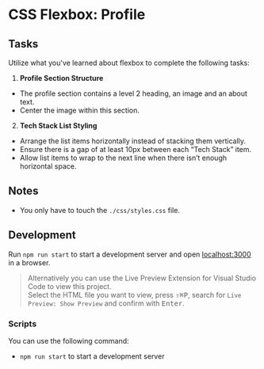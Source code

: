 # CSS Flexbox: Profile

## Tasks

Utilize what you've learned about flexbox to complete the following tasks:

1. **Profile Section Structure**

- The profile section contains a level 2 heading, an image and an about text.
- Center the image within this section.

2. **Tech Stack List Styling**

- Arrange the list items horizontally instead of stacking them vertically.
- Ensure there is a gap of at least 10px between each “Tech Stack” item.
- Allow list items to wrap to the next line when there isn’t enough horizontal space.

## Notes

- You only have to touch the `./css/styles.css` file.

## Development

Run `npm run start` to start a development server and open [localhost:3000](http://localhost:3000) in a browser.

> Alternatively you can use the Live Preview Extension for Visual Studio Code to view this project.  
> Select the HTML file you want to view, press <kbd>⇧</kbd><kbd>⌘</kbd><kbd>P</kbd>, search for `Live Preview: Show Preview` and confirm with <kbd>Enter</kbd>.

### Scripts

You can use the following command:

- `npm run start` to start a development server
